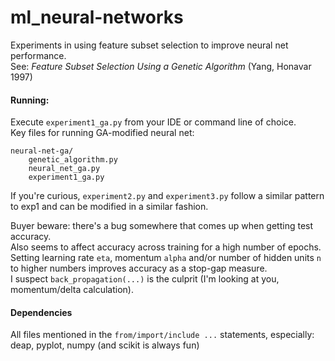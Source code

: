 # ml_neural-networks

Experiments in using feature subset selection to improve neural net performance.  
See: *Feature Subset Selection Using a Genetic Algorithm* (Yang, Honavar 1997)

#### Running:
Execute `experiment1_ga.py` from your IDE or command line of choice.  
Key files for running GA-modified neural net:
```
neural-net-ga/
    genetic_algorithm.py  
    neural_net_ga.py  
    experiment1_ga.py
```  

If you're curious, `experiment2.py` and `experiment3.py` follow a similar pattern to exp1 and can be modified in a similar fashion.  


Buyer beware: there's a bug somewhere that comes up when getting test accuracy.  
Also seems to affect accuracy across training for a high number of epochs.  
Setting learning rate `eta`, momentum `alpha` and/or number of hidden units `n` to higher numbers improves accuracy as a stop-gap measure.  
I suspect `back_propagation(...)` is the culprit (I'm looking at you, momentum/delta calculation).  

#### Dependencies
All files mentioned in the `from/import/include ...` statements, especially:  
deap, pyplot, numpy (and scikit is always fun)